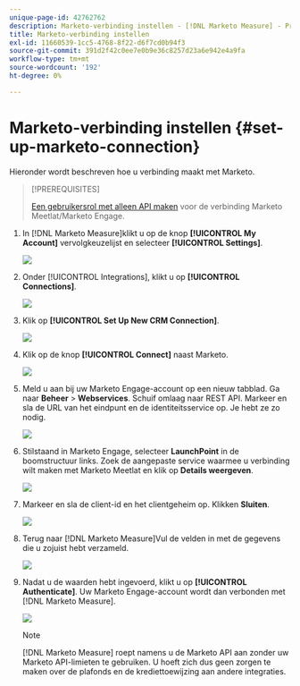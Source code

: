 ```yaml
---
unique-page-id: 42762762
description: Marketo-verbinding instellen - [!DNL Marketo Measure] - Productdocumentatie
title: Marketo-verbinding instellen
exl-id: 11660539-1cc5-4768-8f22-d6f7cd0b94f3
source-git-commit: 391d2f42c0ee7e0b9e36c8257d23a6e942e4a9fa
workflow-type: tm+mt
source-wordcount: '192'
ht-degree: 0%

---
```


# Marketo-verbinding instellen {#set-up-marketo-connection}

Hieronder wordt beschreven hoe u verbinding maakt met Marketo.

>[!PREREQUISITES]
>
>[Een gebruikersrol met alleen API maken](https://experienceleague.adobe.com/docs/marketo/using/product-docs/administration/users-and-roles/create-an-api-only-user.html) voor de verbinding Marketo Meetlat/Marketo Engage.

1. In [!DNL Marketo Measure]klikt u op de knop **[!UICONTROL My Account]** vervolgkeuzelijst en selecteer **[!UICONTROL Settings]**.

   ![](assets/set-up-marketo-connection-1.png)

1. Onder [!UICONTROL Integrations], klikt u op **[!UICONTROL Connections]**.

   ![](assets/set-up-marketo-connection-2.png)

1. Klik op **[!UICONTROL Set Up New CRM Connection]**.

   ![](assets/set-up-marketo-connection-3.png)

1. Klik op de knop **[!UICONTROL Connect]** naast Marketo.

   ![](assets/set-up-marketo-connection-4.png)

1. Meld u aan bij uw Marketo Engage-account op een nieuw tabblad. Ga naar **Beheer** > **Webservices**. Schuif omlaag naar REST API. Markeer en sla de URL van het eindpunt en de identiteitsservice op. Je hebt ze zo nodig.

   ![](assets/set-up-marketo-connection-5.png)

1. Stilstaand in Marketo Engage, selecteer **LaunchPoint** in de boomstructuur links. Zoek de aangepaste service waarmee u verbinding wilt maken met Marketo Meetlat en klik op **Details weergeven**.

   ![](assets/set-up-marketo-connection-6.png)

1. Markeer en sla de client-id en het clientgeheim op. Klikken **Sluiten**.

   ![](assets/set-up-marketo-connection-7.png)

1. Terug naar [!DNL Marketo Measure]Vul de velden in met de gegevens die u zojuist hebt verzameld.

   ![](assets/set-up-marketo-connection-8.png)

1. Nadat u de waarden hebt ingevoerd, klikt u op **[!UICONTROL Authenticate]**. Uw Marketo Engage-account wordt dan verbonden met [!DNL Marketo Measure].

   ![](assets/set-up-marketo-connection-9.png)

   >[!NOTE]
   >
   >[!DNL Marketo Measure] roept namens u de Marketo API aan zonder uw Marketo API-limieten te gebruiken. U hoeft zich dus geen zorgen te maken over de plafonds en de krediettoewijzing aan andere integraties.
